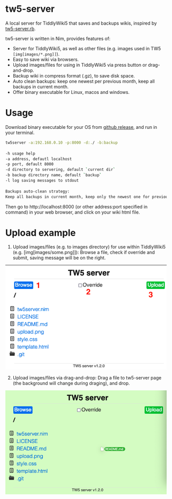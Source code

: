 # tw5-server

A local server for TiddlyWiki5 that saves and backups wikis, inspired by [tw5-server.rb](https://gist.github.com/jimfoltz/ee791c1bdd30ce137bc23cce826096da).

tw5-server is written in Nim, provides features of:

- Server for TiddlyWiki5, as well as other files (e.g. images used in TW5 `[img[images/*.png]]`).
- Easy to save wiki via browsers.
- Upload images/files for using in TiddlyWiki5 via press button or drag-and-drop.
- Backup wiki in compress format (.gz), to save disk space.
- Auto clean backups: keep one newest per previous month, keep all backups in current month.
- Offer binary executable for Linux, macos and windows.

# Usage

Download binary executable for your OS from [github release](https://github.com/hffqyd/tw5-server/releases), and run in your terminal.

```bash
tw5server -a:192.168.0.10 -p:8000 -d:./ -b:backup

-h usage help
-a address, defautl localhost
-p port, default 8000
-d directory to servering, default `current dir`
-b backup directory name, default `backup`
-l log saving messages to stdout

Backups auto-clean strategy:
Keep all backups in current month, keep only the newest one for previous months.
```

Then go to http://localhost:8000 (or other address:port specified in command) in your web browser, and click on your wiki html file.

# Upload example

1. Upload images/files (e.g. to images directory) for use within TiddlyWiki5 (e.g. [img[images/some.png]]): Browse a file, check if override and submit, saving message will be on the right.

![Upload screenshot](upload.png)

2. Upload images/files via drag-and-drop: Drag a file to tw5-server page (the background will change during draging), and drop.

![Drag-and-drop](drag-drop.png)
